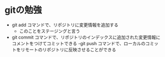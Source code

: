 # gitの勉強
- git add コマンドで、リポジトリに変更情報を追加する
	- このことをステージングと言う
- git commit コマンドで、リポジトリのインデックスに追加された変更情報にコメントをつけてコミットできる
-git push コマンドで、ローカルのコミットをリモートのリポジトリに反映させることができる
